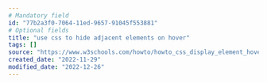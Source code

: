 ```yaml
---
# Mandatory field
id: "77b2a3f0-7064-11ed-9657-91045f553881"
# Optional fields
title: "use css to hide adjacent elements on hover"
tags: []
source: "https://www.w3schools.com/howto/howto_css_display_element_hover.asp"
created_date: "2022-11-29"
modified_date: "2022-12-26"
---
```

